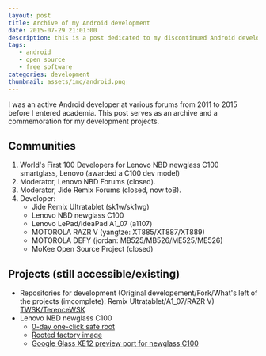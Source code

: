 ```yaml
---
layout: post
title: Archive of my Android development
date: 2015-07-29 21:01:00
description: this is a post dedicated to my discontinued Android development projects
tags: 
   - android
   - open source
   - free software
categories: development
thumbnail: assets/img/android.png
---
```

I was an active Android developer at various forums from 2011 to 2015 before I entered academia. This post serves as an archive and a commemoration for my development projects.

Communities
---------------

1. World's First 100 Developers for Lenovo NBD newglass C100 smartglass, Lenovo (awarded a C100 dev model)
2. Moderator, Lenovo NBD Forums (closed).
3. Moderator, Jide Remix Forums (closed, now toB).
4. Developer:
   * Jide Remix Ultratablet (sk1w/sk1wg)
   * Lenovo NBD newglass C100
   * Lenovo LePad/IdeaPad A1_07 (a1107)
   * MOTOROLA RAZR V (yangtze: XT885/XT887/XT889)
   * MOTOROLA DEFY (jordan: MB525/MB526/ME525/ME526)
   * MoKee Open Source Project (closed)

Projects (still accessible/existing)
---------------

* Repositories for development (Original developement/Fork/What's left of the projects (imcomplete): Remix Ultratablet/A1_07/RAZR V) [TWSK/TerenceWSK](https://github.com/TerenceWSK?tab=repositories)
* Lenovo NBD newglass C100
  * [0-day one-click safe root](https://xdaforums.com/t/one-click-safe-root-for-lenovo-nbd-new-glass-c100.3167810/)
  * [Rooted factory image](https://xdaforums.com/t/rooted-factory-image-for-lenovo-nbd-new-glass-c100-based-on-build1-2-updated.3167845/)
  * [Google Glass XE12 preview port for newglass C100](https://xdaforums.com/t/google-xe12-preview-for-lenovo-nbd-new-glass-c100.3167891/)